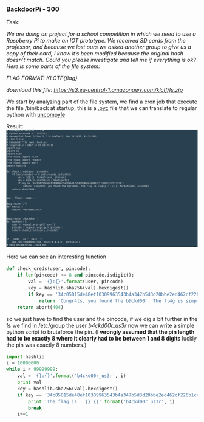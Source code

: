 ### BackdoorPi - 300

Task:

_We are doing an project for a school competition in which we need to use a Raspberry Pi to make an IOT prototype. We received SD cards from the professor, and because we lost ours we asked another group to give us a copy of their card, I know it’s been modified because the original hash doesn’t match. Could you please investigate and tell me if everything is ok? Here is some parts of the file system:_

_FLAG FORMAT: KLCTF{flag}_

*download this file: https://s3.eu-central-1.amazonaws.com/klctf/fs.zip*

We start by analyzing part of the file system, we find a cron job that execute the file /bin/back at startup, this is a [.pyc](./writeups/kaspersky/backdoor/back.pyc) file that we can translate to regular python with [uncompyle](https://github.com/rocky/python-uncompyle6)

Result:
![alt text](./writeups/kaspersky/backdoor/uncomp.png "uncompiled")

Here we can see an interesting function
```python
def check_creds(user, pincode):
    if len(pincode) <= 8 and pincode.isdigit():
        val = '{}:{}'.format(user, pincode)
        key = hashlib.sha256(val).hexdigest()
        if key == '34c05015de48ef10309963543b4a347b5d3d20bbe2ed462cf226b1cc8fff222e':
            return 'Congr4ts, you found the b@ckd00r. The fl4g is simply : {}:{}'.format(user, pincode)
    return abort(404)
```
so we just have to find the user and the pincode, if we dig a bit further in the fs we find in /etc/group the user *b4ckd00r_us3r* now we can write a simple python script to bruteforce the pin.
(__I wrongly assumed that the pin length had to be exactly 8 where it clearly had to be between 1 and 8 digits__ luckly the pin was exactly 8 numbers.)

```python
import hashlib
i = 10000000
while i < 99999999:
    val = '{}:{}'.format('b4ckd00r_us3r', i)
    print val
    key = hashlib.sha256(val).hexdigest()
    if key == '34c05015de48ef10309963543b4a347b5d3d20bbe2ed462cf226b1cc8fff222e':
        print 'The flag is : {}:{}'.format('b4ckd00r_us3r', i)
        break
    i+=1
```
